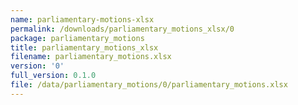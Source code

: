 ```yaml
---
name: parliamentary-motions-xlsx
permalink: /downloads/parliamentary_motions_xlsx/0
package: parliamentary_motions
title: parliamentary_motions_xlsx
filename: parliamentary_motions.xlsx
version: '0'
full_version: 0.1.0
file: /data/parliamentary_motions/0/parliamentary_motions.xlsx
---
```

